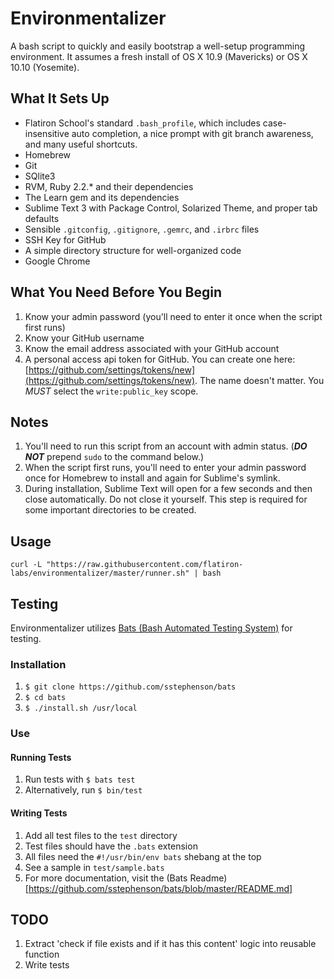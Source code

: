 # Environmentalizer

A bash script to quickly and easily bootstrap a well-setup programming
environment. It assumes a fresh install of OS X 10.9 (Mavericks) or OS X 10.10 (Yosemite).

## What It Sets Up

- Flatiron School's standard `.bash_profile`, which includes case-insensitive auto completion, a nice prompt with git branch awareness, and many useful shortcuts.
- Homebrew
- Git
- SQlite3
- RVM, Ruby 2.2.* and their dependencies
- The Learn gem and its dependencies
- Sublime Text 3 with Package Control, Solarized Theme, and proper tab defaults
- Sensible `.gitconfig`, `.gitignore`, `.gemrc`, and `.irbrc` files
- SSH Key for GitHub
- A simple directory structure for well-organized code
- Google Chrome

## What You Need Before You Begin

1. Know your admin password (you'll need to enter it once when the script first runs)
2. Know your GitHub username
3. Know the email address associated with your GitHub account
4. A personal access api token for GitHub. You can create one here: [https://github.com/settings/tokens/new](https://github.com/settings/tokens/new). The name doesn't matter. You *MUST* select the `write:public_key` scope.

## Notes

1. You'll need to run this script from an account with admin status. (___DO NOT___ prepend `sudo` to the command below.)
2. When the script first runs, you'll need to enter your admin password once for Homebrew to install and again for Sublime's symlink.
3. During installation, Sublime Text will open for a few seconds and then close automatically. Do not close it yourself. This step is required for some important directories to be created.

## Usage

```shell
curl -L "https://raw.githubusercontent.com/flatiron-labs/environmentalizer/master/runner.sh" | bash
```

## Testing

Environmentalizer utilizes [Bats (Bash Automated Testing System)](https://github.com/sstephenson/bats) for testing.

### Installation

1. `$ git clone https://github.com/sstephenson/bats`
2. `$ cd bats`
3. `$ ./install.sh /usr/local`

### Use

#### Running Tests

1. Run tests with `$ bats test`
2. Alternatively, run `$ bin/test`

#### Writing Tests

1. Add all test files to the `test` directory
2. Test files should have the `.bats` extension
3. All files need the `#!/usr/bin/env bats` shebang at the top
4. See a sample in `test/sample.bats`
5. For more documentation, visit the (Bats Readme)[https://github.com/sstephenson/bats/blob/master/README.md]

## TODO

1. Extract 'check if file exists and if it has this content' logic into
   reusable function
2. Write tests
